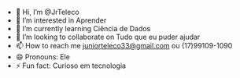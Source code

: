 - 👋 Hi, I’m @JrTeleco
- 👀 I’m interested in Aprender
- 🌱 I’m currently learning Ciência de Dados
- 💞️ I’m looking to collaborate on Tudo que eu puder ajudar
- 📫 How to reach me juniorteleco33@gmail.com ou (17)99109-1090
- 😄 Pronouns: Ele
- ⚡ Fun fact: Curioso em tecnologia 

<!---
JrTeleco/JrTeleco is a ✨ special ✨ repository because its `README.md` (this file) appears on your GitHub profile.
You can click the Preview link to take a look at your changes.
--->
